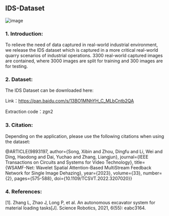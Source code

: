 ## IDS-Dataset

![image](https://user-images.githubusercontent.com/11418198/174483040-55546cef-81f0-466a-baf3-9262711b09e4.png)

### 1. Introduction: 

To relieve the need of data captured in real-world industrial environment, we release the IDS dataset which is captured in a more critical real-world quarry scenarios of industrial operations. 3300 real-world captured images are contained, where 3000 images are split for training and 300 images are for testing. 

### 2. Dataset:

The IDS Dataset can be downloaded here:

Link：https://pan.baidu.com/s/13BO1MNhYH_C_MLbCntb2QA 

Extraction code：zgn2 

### 3. Citation:

Depending on the application, please use the following citations when using the dataset:

@ARTICLE{9893197,
  author={Song, Xibin and Zhou, Dingfu and Li, Wei and Ding, Haodong and Dai, Yuchao and Zhang, Liangjun},
  journal={IEEE Transactions on Circuits and Systems for Video Technology}, 
  title={WSAMF-Net: Wavelet Spatial Attention-Based MultiStream Feedback Network for Single Image Dehazing}, 
  year={2023},
  volume={33},
  number={2},
  pages={575-588},
  doi={10.1109/TCSVT.2022.3207020}}

### 4. References:
[1]. Zhang L, Zhao J, Long P, et al. An autonomous excavator system for material loading tasks[J]. Science Robotics, 2021, 6(55): eabc3164.

